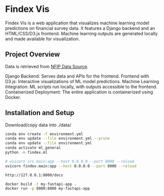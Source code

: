 # Findex Vis

Findex Vis is a web application that visualizes machine learning model predictions on financial survey data. It features a Django backend and an HTML/CSS/D3.js frontend. Machine learning outputs are generated locally and made available for visualization.

## Project Overview

Data is retrieved from [NFIP Data Source](https://www.fema.gov/openfema-data-page/fima-nfip-redacted-claims-v2).  

Django Backend: Serves data and APIs for the frontend.
Frontend with D3.js: Interactive visualizations of ML model predictions.
Machine Learning Integration: ML scripts run locally, with outputs accessible to the frontend.
Containerized Deployment: The entire application is containerized using Docker.


## Installation and Setup
Download/copy data into ./data/

```bash
conda env create -f environment.yml
conda env update --file environment.yml --prune
conda env update --file environment.yml
conda activate ml_general
python -m findex.ml

# uvicorn src.main:app --host 0.0.0.0 --port 8000 --reload
uvicorn findex.main:app --host 0.0.0.0 --port 8000 --reload

http://127.0.0.1:8000/docs

docker build -t my-fastapi-app .
docker run -p 8000:8000 my-fastapi-app
```